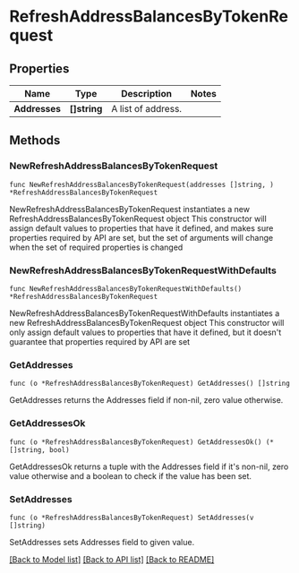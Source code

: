 # RefreshAddressBalancesByTokenRequest

## Properties

Name | Type | Description | Notes
------------ | ------------- | ------------- | -------------
**Addresses** | **[]string** | A list of  address. | 

## Methods

### NewRefreshAddressBalancesByTokenRequest

`func NewRefreshAddressBalancesByTokenRequest(addresses []string, ) *RefreshAddressBalancesByTokenRequest`

NewRefreshAddressBalancesByTokenRequest instantiates a new RefreshAddressBalancesByTokenRequest object
This constructor will assign default values to properties that have it defined,
and makes sure properties required by API are set, but the set of arguments
will change when the set of required properties is changed

### NewRefreshAddressBalancesByTokenRequestWithDefaults

`func NewRefreshAddressBalancesByTokenRequestWithDefaults() *RefreshAddressBalancesByTokenRequest`

NewRefreshAddressBalancesByTokenRequestWithDefaults instantiates a new RefreshAddressBalancesByTokenRequest object
This constructor will only assign default values to properties that have it defined,
but it doesn't guarantee that properties required by API are set

### GetAddresses

`func (o *RefreshAddressBalancesByTokenRequest) GetAddresses() []string`

GetAddresses returns the Addresses field if non-nil, zero value otherwise.

### GetAddressesOk

`func (o *RefreshAddressBalancesByTokenRequest) GetAddressesOk() (*[]string, bool)`

GetAddressesOk returns a tuple with the Addresses field if it's non-nil, zero value otherwise
and a boolean to check if the value has been set.

### SetAddresses

`func (o *RefreshAddressBalancesByTokenRequest) SetAddresses(v []string)`

SetAddresses sets Addresses field to given value.



[[Back to Model list]](../README.md#documentation-for-models) [[Back to API list]](../README.md#documentation-for-api-endpoints) [[Back to README]](../README.md)


